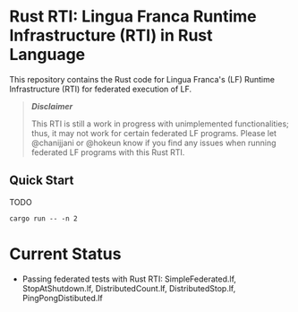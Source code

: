 # Rust RTI: Lingua Franca Runtime Infrastructure (RTI) in Rust Language

This repository contains the Rust code for Lingua Franca's (LF) Runtime Infrastructure (RTI) for federated execution of LF.

> **_Disclaimer_**
>
> This RTI is still a work in progress with unimplemented functionalities; thus, it may not work for certain federated LF programs.
> Please let @chanijjani or @hokeun know if you find any issues when running federated LF programs with this Rust RTI.

## Quick Start

TODO

```
cargo run -- -n 2
```

# Current Status

- Passing federated tests with Rust RTI: SimpleFederated.lf, StopAtShutdown.lf, DistributedCount.lf, DistributedStop.lf, PingPongDistibuted.lf
